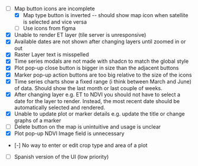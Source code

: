 - [ ] Map button icons are incomplete
  - [x] Map type button is inverted -- should show map icon when satellite is selected and vice versa
  - [ ] Use icons from figma
- [x] Unable to render ET layer (tile server is unresponsive)
- [x] Available dates are not shown after changing layers until zoomed in or out
- [x] Raster Layer text is misspelled
- [x] Time series modals are not made with shadcn to match the global style
- [x] Plot pop-up close button is bigger in size than the adjacent buttons
- [x] Marker pop-up action buttons are too big relative to the size of the icons
- [x] Time series charts show a fixed range (i think between March and June) of data. Should show the last month or last couple of weeks.
- [x] After changing layer e.g. ET to NDVI you should not have to select a date for the layer to render. Instead, the most recent date should be automatically selected and rendered.
- [x] Unable to update plot or marker details e.g. update the title or change graphs of a marker
- [ ] Delete button on the map is unintuitive and usage is unclear
- [x] Plot pop-up NDVI Image field is unnecessary
- [-] No way to enter or edit crop type and area of a plot
- [ ] Spanish version of the UI (low priority)
